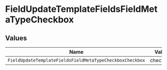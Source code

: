 # FieldUpdateTemplateFieldsFieldMetaTypeCheckbox


## Values

| Name                                                     | Value                                                    |
| -------------------------------------------------------- | -------------------------------------------------------- |
| `FieldUpdateTemplateFieldsFieldMetaTypeCheckboxCheckbox` | checkbox                                                 |